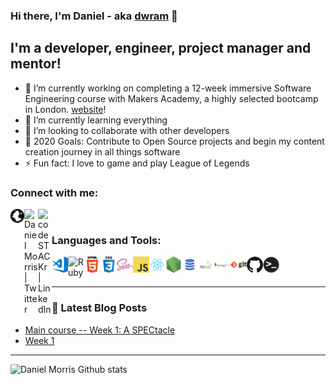 ### Hi there, I'm Daniel - aka [dwram][website] 👋

## I'm a developer, engineer, project manager and mentor!
- 🔭 I’m currently working on completing a 12-week immersive Software Engineering course with Makers Academy, a highly selected bootcamp in London. [website]!
- 🌱 I’m currently learning everything
- 👯 I’m looking to collaborate with other developers 
- 🥅 2020 Goals: Contribute to Open Source projects and begin my content creation journey in all things software
- ⚡ Fun fact: I love to game and play League of Legends

### Connect with me:

[<img align="left" alt="codeSTACKr.com" width="22px" src="https://raw.githubusercontent.com/iconic/open-iconic/master/svg/globe.svg" />][website]
[<img align="left" alt="Daniel Morris | Twitter" width="22px" src="https://cdn.jsdelivr.net/npm/simple-icons@v3/icons/twitter.svg" />][blog]
[<img align="left" alt="codeSTACKr | LinkedIn" width="22px" src="https://cdn.jsdelivr.net/npm/simple-icons@v3/icons/linkedin.svg" />][linkedin]

<br />

### Languages and Tools:

<img align="left" alt="Visual Studio Code" width="26px" src="https://raw.githubusercontent.com/github/explore/80688e429a7d4ef2fca1e82350fe8e3517d3494d/topics/visual-studio-code/visual-studio-code.png" />
<img align="left" alt="Ruby" width="26px" src="https://i.gyazo.com/b713eb49d7c779c826f977210fad5261.png" />
<img align="left" alt="HTML5" width="26px" src="https://raw.githubusercontent.com/github/explore/80688e429a7d4ef2fca1e82350fe8e3517d3494d/topics/html/html.png" />
<img align="left" alt="CSS3" width="26px" src="https://raw.githubusercontent.com/github/explore/80688e429a7d4ef2fca1e82350fe8e3517d3494d/topics/css/css.png" />
<img align="left" alt="Sass" width="26px" src="https://raw.githubusercontent.com/github/explore/80688e429a7d4ef2fca1e82350fe8e3517d3494d/topics/sass/sass.png" />
<img align="left" alt="JavaScript" width="26px" src="https://raw.githubusercontent.com/github/explore/80688e429a7d4ef2fca1e82350fe8e3517d3494d/topics/javascript/javascript.png" />
<img align="left" alt="React" width="26px" src="https://raw.githubusercontent.com/github/explore/80688e429a7d4ef2fca1e82350fe8e3517d3494d/topics/react/react.png" />
<img align="left" alt="Node.js" width="26px" src="https://raw.githubusercontent.com/github/explore/80688e429a7d4ef2fca1e82350fe8e3517d3494d/topics/nodejs/nodejs.png" />
<img align="left" alt="SQL" width="26px" src="https://raw.githubusercontent.com/github/explore/80688e429a7d4ef2fca1e82350fe8e3517d3494d/topics/sql/sql.png" />
<img align="left" alt="MySQL" width="26px" src="https://raw.githubusercontent.com/github/explore/80688e429a7d4ef2fca1e82350fe8e3517d3494d/topics/mysql/mysql.png" />
<img align="left" alt="MongoDB" width="26px" src="https://raw.githubusercontent.com/github/explore/80688e429a7d4ef2fca1e82350fe8e3517d3494d/topics/mongodb/mongodb.png" />
<img align="left" alt="Git" width="26px" src="https://raw.githubusercontent.com/github/explore/80688e429a7d4ef2fca1e82350fe8e3517d3494d/topics/git/git.png" />
<img align="left" alt="GitHub" width="26px" src="https://raw.githubusercontent.com/github/explore/78df643247d429f6cc873026c0622819ad797942/topics/github/github.png" />
<img align="left" alt="CLI" width="26px" src="https://raw.githubusercontent.com/github/explore/80688e429a7d4ef2fca1e82350fe8e3517d3494d/topics/terminal/terminal.png" />
<br />
<br />

---

### 📕 Latest Blog Posts
<!-- BLOG-POST-LIST:START -->
- [Main course -- Week 1: A SPECtacle](https://blog.makersacademy.com/main-course-week-1-a-spectacle-9a9ed7bad3b4)
- [Week 1 ](https://blog.makersacademy.com/week-1-286313bc9a08)
<!-- BLOG-POST-LIST:END -->

---

<img align="left" alt="Daniel Morris Github stats" src="https://github-readme-stats.codestackr.vercel.app/api?username=dwram&show_icons=true&hide_border=true" />

[website]: https://github.com/dwram/
[blog]: https://https://medium.com/@danielim_26825
[linkedin]: https://www.linkedin.com/in/daniel-m-346651192/

